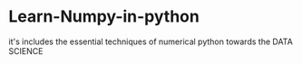 # Learn-Numpy-in-python
it's includes the essential techniques  of numerical python towards the DATA SCIENCE
